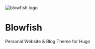 ![blowfish logo](https://github.com/nunocoracao/blowfish/blob/main/logo.png?raw=true)

# Blowfish
Personal Website &amp; Blog Theme for Hugo

